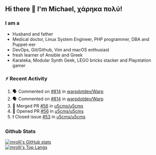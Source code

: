 ## Hi there 👋 I'm Michael, χάρηκα πολύ!

<!--
**mrolli/mrolli** is a ✨ _special_ ✨ repository because its `README.md` (this file) appears on your GitHub profile.

Here are some ideas to get you started:

- 🔭 I’m currently working on ...
- 🌱 I’m currently learning ...
- 👯 I’m looking to collaborate on ...
- 🤔 I’m looking for help with ...
- 💬 Ask me about ...
- 📫 How to reach me: ...
- 😄 Pronouns: ...
- ⚡ Fun fact: ...
-->

### I am a
- Husband and father
- Medical doctor, Linux System Engineer, PHP programmer, DBA and Puppet-eer
- DevOps, Git/Github, Vim and macOS enthusiast
- fresh learner of Ansible and Greek
- Karateka, Modular Synth Geek, LEGO bricks stacker and Playstation gamer 

### :zap: Recent Activity

<!--START_SECTION:activity-->
1. 🗣 Commented on [#814](https://github.com/warpdotdev/Warp/issues/814) in [warpdotdev/Warp](https://github.com/warpdotdev/Warp)
2. 🗣 Commented on [#814](https://github.com/warpdotdev/Warp/issues/814) in [warpdotdev/Warp](https://github.com/warpdotdev/Warp)
3. 🎉 Merged PR [#56](https://github.com/u5cms/u5cms/pull/56) in [u5cms/u5cms](https://github.com/u5cms/u5cms)
4. 💪 Opened PR [#56](https://github.com/u5cms/u5cms/pull/56) in [u5cms/u5cms](https://github.com/u5cms/u5cms)
5. ❗️ Closed issue [#53](https://github.com/u5cms/u5cms/issues/53) in [u5cms/u5cms](https://github.com/u5cms/u5cms)
<!--END_SECTION:activity-->

### Github Stats
[![mrolli's GitHub stats](https://github-readme-stats.vercel.app/api?username=mrolli&count_private=true&show_icons=true&theme=onedark)](https://github.com/anuraghazra/github-readme-stats)  
[![mrolli's Top Langs](https://github-readme-stats.vercel.app/api/top-langs/?username=mrolli&count_private=true&theme=onedark&hide=c%2B%2B,c,html,cmake,makefile&layout=compact)](https://github.com/anuraghazra/github-readme-stats)
